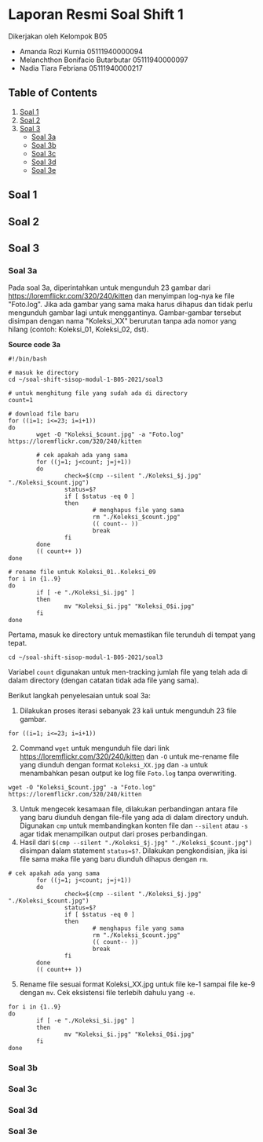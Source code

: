 # Laporan Resmi Soal Shift 1
Dikerjakan oleh Kelompok B05
* Amanda Rozi Kurnia 05111940000094
* Melanchthon Bonifacio Butarbutar 05111940000097
* Nadia Tiara Febriana 05111940000217

## Table of Contents
1. [Soal 1](#soal1)
2. [Soal 2](#soal2)
3. [Soal 3](#soal3)
   * [Soal 3a](#soal3a)
   * [Soal 3b](#soal3b)
   * [Soal 3c](#soal3c)
   * [Soal 3d](#soal3d)
   * [Soal 3e](#soal3e)

<a name="soal1"></a>
## Soal 1


<a name="soal2"></a>
## Soal 2


<a name="soal3"></a>
## Soal 3
<a name="soal3a"></a>
### Soal 3a
Pada soal 3a, diperintahkan untuk mengunduh 23 gambar dari https://loremflickr.com/320/240/kitten dan menyimpan log-nya ke file "Foto.log". Jika ada gambar yang sama maka harus dihapus dan tidak perlu mengunduh gambar lagi untuk menggantinya. Gambar-gambar tersebut disimpan dengan nama "Koleksi_XX" berurutan tanpa ada nomor yang hilang (contoh: Koleksi_01, Koleksi_02, dst).

**Source code 3a**
```shell script
#!/bin/bash

# masuk ke directory
cd ~/soal-shift-sisop-modul-1-B05-2021/soal3

# untuk menghitung file yang sudah ada di directory
count=1

# download file baru
for ((i=1; i<=23; i=i+1))
do
        wget -O "Koleksi_$count.jpg" -a "Foto.log" https://loremflickr.com/320/240/kitten

        # cek apakah ada yang sama
        for ((j=1; j<count; j=j+1))
        do
                check=$(cmp --silent "./Koleksi_$j.jpg" "./Koleksi_$count.jpg")
                status=$?
                if [ $status -eq 0 ]
                then
                        # menghapus file yang sama
                        rm "./Koleksi_$count.jpg"
                        (( count-- ))
                        break
                fi
        done
        (( count++ ))
done

# rename file untuk Koleksi_01..Koleksi_09
for i in {1..9}
do
        if [ -e "./Koleksi_$i.jpg" ]
        then
                mv "Koleksi_$i.jpg" "Koleksi_0$i.jpg"
        fi
done
```

Pertama, masuk ke directory untuk memastikan file terunduh di tempat yang tepat.
```shell script
cd ~/soal-shift-sisop-modul-1-B05-2021/soal3
```

Variabel ```count``` digunakan untuk men-tracking jumlah file yang telah ada di dalam directory (dengan catatan tidak ada file yang sama).

Berikut langkah penyelesaian untuk soal 3a:
1. Dilakukan proses iterasi sebanyak 23 kali untuk mengunduh 23 file gambar.
```shell script 
for ((i=1; i<=23; i=i+1))
```
2. Command ```wget``` untuk mengunduh file dari link https://loremflickr.com/320/240/kitten dan ```-O``` untuk me-rename file yang diunduh dengan format ```Koleksi_XX.jpg``` dan ```-a``` untuk menambahkan pesan output ke log file ```Foto.log``` tanpa overwriting.
```shell script
wget -O "Koleksi_$count.jpg" -a "Foto.log" https://loremflickr.com/320/240/kitten
```
3. Untuk mengecek kesamaan file, dilakukan perbandingan antara file yang baru diunduh dengan file-file yang ada di dalam directory unduh. Digunakan ```cmp``` untuk membandingkan konten file dan ```--silent``` atau ```-s``` agar tidak menampilkan output dari proses perbandingan. 
4. Hasil dari ```$(cmp --silent "./Koleksi_$j.jpg" "./Koleksi_$count.jpg")``` disimpan dalam statement ```status=$?```. Dilakukan pengkondisian, jika isi file sama maka file yang baru diunduh dihapus dengan ```rm```.
```shell script
# cek apakah ada yang sama
        for ((j=1; j<count; j=j+1))
        do
                check=$(cmp --silent "./Koleksi_$j.jpg" "./Koleksi_$count.jpg")
                status=$?
                if [ $status -eq 0 ]
                then
                        # menghapus file yang sama
                        rm "./Koleksi_$count.jpg"
                        (( count-- ))
                        break
                fi
        done
        (( count++ ))
```
5. Rename file sesuai format Koleksi_XX.jpg untuk file ke-1 sampai file ke-9 dengan ```mv```. Cek eksistensi file terlebih dahulu yang ```-e```.
```shell script
for i in {1..9}
do
        if [ -e "./Koleksi_$i.jpg" ]
        then
                mv "Koleksi_$i.jpg" "Koleksi_0$i.jpg"
        fi
done
```

### Soal 3b

### Soal 3c

### Soal 3d

### Soal 3e
